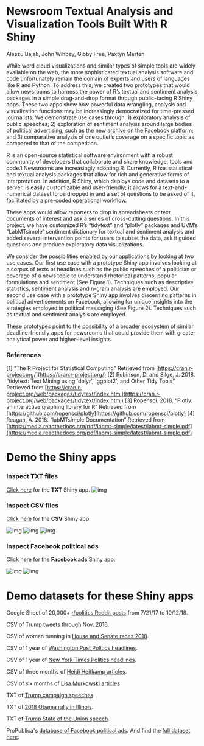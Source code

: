 # Newsroom Textual Analysis and Visualization Tools Built With R Shiny

Aleszu Bajak, John Wihbey, Gibby Free, Paxtyn Merten

While word cloud visualizations and similar types of simple tools are widely available on the web, the more sophisticated textual analysis software and code unfortunately remain the domain of experts and users of languages like R and Python. To address this, we created two prototypes that would allow newsrooms to harness the power of R’s textual and sentiment analysis packages in a simple drag-and-drop format through public-facing R Shiny apps. These two apps show how powerful data wrangling, analysis and visualization functions may be increasingly democratized for time-pressed journalists. We demonstrate use cases through: 1) exploratory analysis of public speeches; 2) exploration of sentiment analysis around large bodies of political advertising, such as the new archive on the Facebook platform; and 3) comparative analysis of one outlet’s coverage on a specific topic as compared to that of the competition.

R is an open-source statistical software environment with a robust community of developers that collaborate and share knowledge, tools and code.1 Newsrooms are increasingly adopting R. Currently, R has statistical and textual analysis packages that allow for rich and generative forms of interpretation. In addition, R Shiny, which deploys code and datasets to a server, is easily customizable and user-friendly; it allows for a text-and-numerical dataset to be dropped in and a set of questions to be asked of it, facilitated by a pre-coded operational workflow.

These apps would allow reporters to drop in spreadsheets or text documents of interest and ask a series of cross-cutting questions. In this project, we have customized R’s “tidytext” and “plotly” packages and UVM’s “LabMTsimple” sentiment dictionary for textual and sentiment analysis and added several intervention points for users to subset the data, ask it guided questions and produce exploratory data visualizations.

We consider the possibilities enabled by our applications by looking at two use cases. Our first use case with a prototype Shiny app involves looking at a corpus of texts or headlines such as the public speeches of a politician or coverage of a news topic to understand rhetorical patterns, popular formulations and sentiment (See Figure 1). Techniques such as descriptive statistics, sentiment analysis and n-gram analysis are employed. Our second use case with a prototype Shiny app involves discerning patterns in political advertisements on Facebook, allowing for unique insights into the strategies employed in political messaging (See Figure 2). Techniques such as textual and sentiment analysis are employed.

These prototypes point to the possibility of a broader ecosystem of similar deadline-friendly apps for newsrooms that could provide them with greater analytical power and higher-level insights.

### References

[1] “The R Project for Statistical Computing” Retrieved from [https://cran.r-project.org/](https://cran.r-project.org/)
[2] Robinson, D. and Silge, J. 2018. “tidytext: Text Mining using 'dplyr', 'ggplot2', and Other Tidy Tools”
Retrieved from [https://cran.r-project.org/web/packages/tidytext/index.html](https://cran.r-project.org/web/packages/tidytext/index.html)
[3] Ropensci. 2018. “Plotly: an interactive graphing library for R” Retrieved from
[https://github.com/ropensci/plotly](https://github.com/ropensci/plotly)
[4] Reagan, A. 2018. “labMTsimple Documentation” Retrieved from
[https://media.readthedocs.org/pdf/labmt-simple/latest/labmt-simple.pdf](https://media.readthedocs.org/pdf/labmt-simple/latest/labmt-simple.pdf)

# Demo the Shiny apps 

### Inspect TXT files

[Click here](https://storybench.shinyapps.io/textanalysis/) for the **TXT** Shiny app.
![img](https://raw.githubusercontent.com/aleszu/textanalysis-shiny/master/shiny/txtanalysis-1.png)

### Inspect CSV files

[Click here](https://storybench.shinyapps.io/csvanalysis/) for the **CSV** Shiny app.

![img](https://raw.githubusercontent.com/aleszu/textanalysis-shiny/master/shiny/csvanalysis-1.png)
![img](https://raw.githubusercontent.com/aleszu/textanalysis-shiny/master/shiny/csvanalysis-2.png)
![img](https://raw.githubusercontent.com/aleszu/textanalysis-shiny/master/shiny/csvanalysis-3.png)

### Inspect Facebook political ads

[Click here](https://storybench.shinyapps.io/facebook/) for the **Facebook ads** Shiny app.

![img](https://raw.githubusercontent.com/aleszu/textanalysis-shiny/master/shiny/fbads-1.png)
![img](https://raw.githubusercontent.com/aleszu/textanalysis-shiny/master/shiny/fbads-2.png)

# Demo datasets for these Shiny apps

Google Sheet of 20,000+ [r/politics Reddit posts](https://docs.google.com/spreadsheets/d/1fYFpJuyR8neCHh8NAkr90n_HSU08bjca6xW531WFMYU/edit?usp=sharing) from 7/21/17 to 10/12/18. 

CSV of [Trump tweets through Nov. 2016](https://raw.githubusercontent.com/aleszu/textanalysis-shiny/master/trumptweets-nov16.csv).

CSV of women running in [House and Senate races 2018](https://raw.githubusercontent.com/aleszu/textanalysis-shiny/master/women_running.csv).

CSV of 1 year of [Washington Post Politics headlines](https://raw.githubusercontent.com/aleszu/textanalysis-shiny/master/wapo-articles.csv). 

CSV of 1 year of [New York Times Politics headlines](https://raw.githubusercontent.com/aleszu/textanalysis-shiny/master/nyt-articles.csv).

CSV of three months of [Heidi Heitkamp articles](https://raw.githubusercontent.com/aleszu/textanalysis-shiny/master/Heitkamp-articles-3-months.csv).

CSV of six months of [Lisa Murkowski articles](https://raw.githubusercontent.com/aleszu/textanalysis-shiny/master/murkowski.csv).

TXT of [Trump campaign speeches](https://raw.githubusercontent.com/aleszu/textanalysis-shiny/master/trumpspeeches.txt).

TXT of [2018 Obama rally in Illinois](https://raw.githubusercontent.com/aleszu/textanalysis-shiny/master/obama-rally-2018.txt).

TXT of [Trump State of the Union speech](https://raw.githubusercontent.com/aleszu/textanalysis-shiny/master/trump_state_union_2018.txt).

ProPublica's [database of Facebook political ads](https://projects.propublica.org/facebook-ads/). And find the [full dataset here](https://www.propublica.org/datastore/dataset/political-advertisements-from-facebook). 




